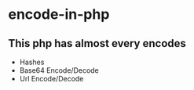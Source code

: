 # encode-in-php
## This php has almost every encodes
- Hashes
- Base64 Encode/Decode
- Url Encode/Decode
